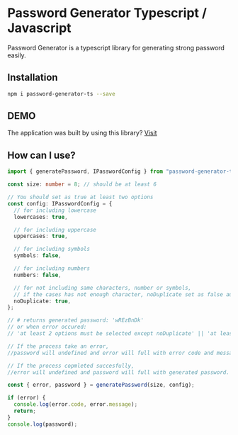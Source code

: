 # Password Generator Typescript / Javascript

Password Generator is a typescript library for generating strong password easily.

## Installation

```bash
npm i password-generator-ts --save
```

## DEMO

The application was built by using this library? [Visit](https://password-generator-lfrv.onrender.com)

## How can I use?

```typescript
import { generatePassword, IPasswordConfig } from "password-generator-ts";

const size: number = 8; // should be at least 6

// You should set as true at least two options
const config: IPasswordConfig = {
  // for including lowercase
  lowercases: true,

  // for including uppercase
  uppercases: true,

  // for including symbols
  symbols: false,

  // for including numbers
  numbers: false,

  // for not including same characters, number or symbols,
  // if the cases has not enough character, noDuplicate set as false automatically
  noDuplicate: true,
};

// # returns generated password: 'wREzBnDk'
// or when error occured:
// 'at least 2 options must be selected except noDuplicate' || 'at least 6 characters must be entered'

// If the process take an error,
//password will undefined and error will full with error code and message,

// If the process copmleted succesfully,
//error will undefined and password will full with generated password.

const { error, password } = generatePassword(size, config);

if (error) {
  console.log(error.code, error.message);
  return;
}
console.log(password);
```
